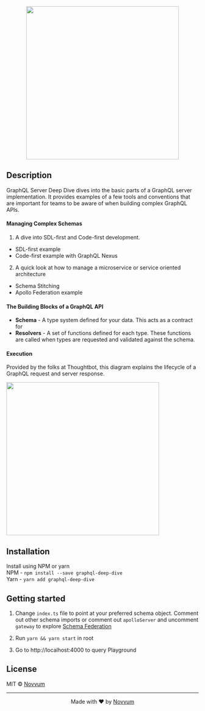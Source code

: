 <div align="center"><img src="https://i.ibb.co/TTjPWP0/Logo.png" width="400px"/></div>

## **Description**

GraphQL Server Deep Dive dives into the basic parts of a GraphQL server implementation. It provides examples of a few tools and conventions that are important for teams to be aware of when building complex GraphQL APIs.

#### **Managing Complex Schemas**

1. A dive into SDL-first and Code-first development.
  - SDL-first example
  - Code-first example with GraphQL Nexus

2. A quick look at how to manage a microservice or service oriented architecture
  - Schema Stitching
  - Apollo Federation example

#### **The Building Blocks of a GraphQL API**
  - **Schema** - A type system defined for your data. This acts as a contract for
  - **Resolvers** - A set of functions defined for each type. These functions are called when types are requested and validated against the schema.
  
#### **Execution**

Provided by the folks at Thoughtbot, this diagram explains the lifecycle of a GraphQL request and server response.

<img src="https://images.thoughtbot.com/blog-vellum-image-uploads/OZs0udDSRGCmxhbRyotJ_graphql.png" width="400px"/>

## Installation
Install using NPM or yarn <br />
NPM - `npm install --save graphql-deep-dive` <br />
Yarn - `yarn add graphql-deep-dive`

## Getting started

1. Change `index.ts` file to point at your preferred schema object.  Comment out other schema imports or comment out `apolloServer` and uncomment `gateway` to explore [Schema Federation](https://www.apollographql.com/docs/apollo-server/federation/federation-spec/)

2. Run `yarn && yarn start` in root

3. Go to http://localhost:4000 to query Playground

## License

MIT © [Novvum](https://github.com/novvum)

---

<p align="center">Made with ❤️ by <a href="https://www.novvum.io">Novvum</a></p>
